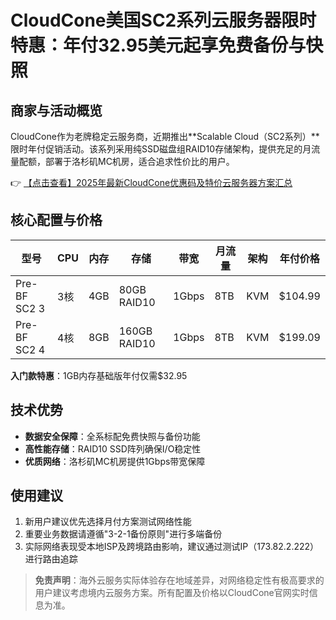 # CloudCone美国SC2系列云服务器限时特惠：年付32.95美元起享免费备份与快照

## 商家与活动概览
CloudCone作为老牌稳定云服务商，近期推出**Scalable Cloud（SC2系列）**限时年付促销活动。该系列采用纯SSD磁盘组RAID10存储架构，提供充足的月流量配额，部署于洛杉矶MC机房，适合追求性价比的用户。

👉 [【点击查看】2025年最新CloudCone优惠码及特价云服务器方案汇总](https://bit.ly/Cloudcone)

## 核心配置与价格
| 型号          | CPU  | 内存 | 存储       | 带宽  | 月流量 | 架构 | 年付价格 |
|---------------|------|------|------------|-------|--------|------|----------|
| Pre-BF SC2 3  | 3核  | 4GB  | 80GB RAID10| 1Gbps | 8TB    | KVM  | $104.99  |
| Pre-BF SC2 4  | 4核  | 8GB  | 160GB RAID10| 1Gbps | 8TB    | KVM  | $199.09  |

**入门款特惠**：1GB内存基础版年付仅需$32.95

## 技术优势
- **数据安全保障**：全系标配免费快照与备份功能
- **高性能存储**：RAID10 SSD阵列确保I/O稳定性
- **优质网络**：洛杉矶MC机房提供1Gbps带宽保障

## 使用建议
1. 新用户建议优先选择月付方案测试网络性能
2. 重要业务数据请遵循"3-2-1备份原则"进行多端备份
3. 实际网络表现受本地ISP及跨境路由影响，建议通过测试IP（173.82.2.222）进行路由追踪

> **免责声明**：海外云服务实际体验存在地域差异，对网络稳定性有极高要求的用户建议考虑境内云服务方案。所有配置及价格以CloudCone官网实时信息为准。